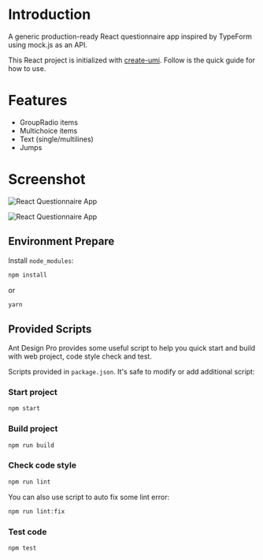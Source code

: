 # Introduction

A generic production-ready React questionnaire app inspired by TypeForm using mock.js as an API.

This React project is initialized with [create-umi](https://github.com/umijs/create-umi). Follow is the quick guide for how to use.

# Features

- GroupRadio items
- Multichoice items
- Text (single/multilines)
- Jumps

# Screenshot

![React Questionnaire App](https://magton.com/github/1.png)

![React Questionnaire App](https://magton.com/github/2.png)

## Environment Prepare

Install `node_modules`:

```bash
npm install
```

or

```bash
yarn
```

## Provided Scripts

Ant Design Pro provides some useful script to help you quick start and build with web project, code style check and test.

Scripts provided in `package.json`. It's safe to modify or add additional script:

### Start project

```bash
npm start
```

### Build project

```bash
npm run build
```

### Check code style

```bash
npm run lint
```

You can also use script to auto fix some lint error:

```bash
npm run lint:fix
```

### Test code

```bash
npm test
```
